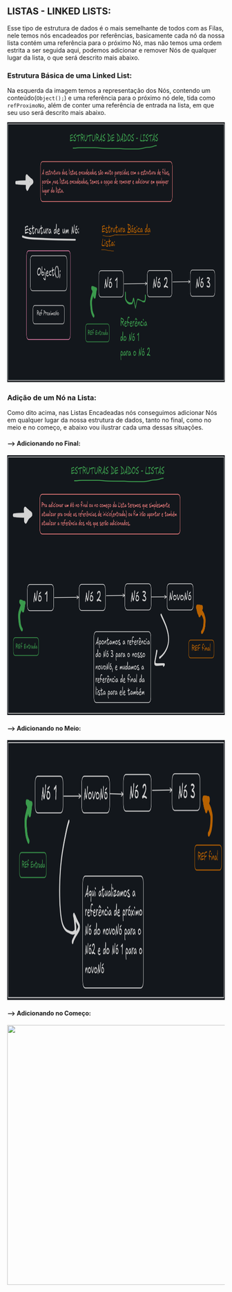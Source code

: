 ## LISTAS - LINKED LISTS:

Esse tipo de estrutura de dados é o mais semelhante de todos com as Filas, nele temos nós encadeados por referências, basicamente cada nó da nossa lista contém uma referência para o próximo Nó,
mas não temos uma ordem estrita a ser seguida aqui, podemos adicionar e remover Nós de qualquer lugar da lista, o que será descrito mais abaixo.

### Estrutura Básica de uma Linked List:

Na esquerda da imagem temos a representação dos Nós, contendo um conteúdo(<code>Object();</code>) e uma referência para o próximo nó dele, tida como <code>refProximoNo</code>,
além de conter uma referência de entrada na lista, em que seu uso será descrito mais abaixo.

<div align="center">
   <img height="600em" width="1100em" src="https://github.com/willUlisses/Estudo-EstruturaDeDados/blob/master/Images/LISTAS/ListasEncadeadas/estruturaBasica.png"/>
</div>

### Adição de um Nó na Lista:

Como dito acima, nas Listas Encadeadas nós conseguimos adicionar Nós em qualquer lugar da nossa estrutura de dados, tanto no final, como no meio e no começo, e abaixo vou ilustrar cada uma dessas 
situações.

#### --> Adicionando no Final:

<div align="center">
   <img height="600em" width="1000em" src="https://github.com/willUlisses/Estudo-EstruturaDeDados/blob/master/Images/LISTAS/ListasEncadeadas/AdicionandoNoFinal.png"/>
</div>

#### --> Adicionando no Meio:

<div align="center">
   <img height="600em" width="1000em" src="https://github.com/willUlisses/Estudo-EstruturaDeDados/blob/master/Images/LISTAS/ListasEncadeadas/AdicionandoNoMeio.png"/>
</div> 

#### --> Adicionando no Começo:

<div align="center">
   <img height="600em" width="1000em" src="https://github.com/willUlisses/Estudo-EstruturaDeDados/blob/master/Images/LISTAS/ListasEncadeadas/AdicionandoNoComeço.png"/>
</div> 
